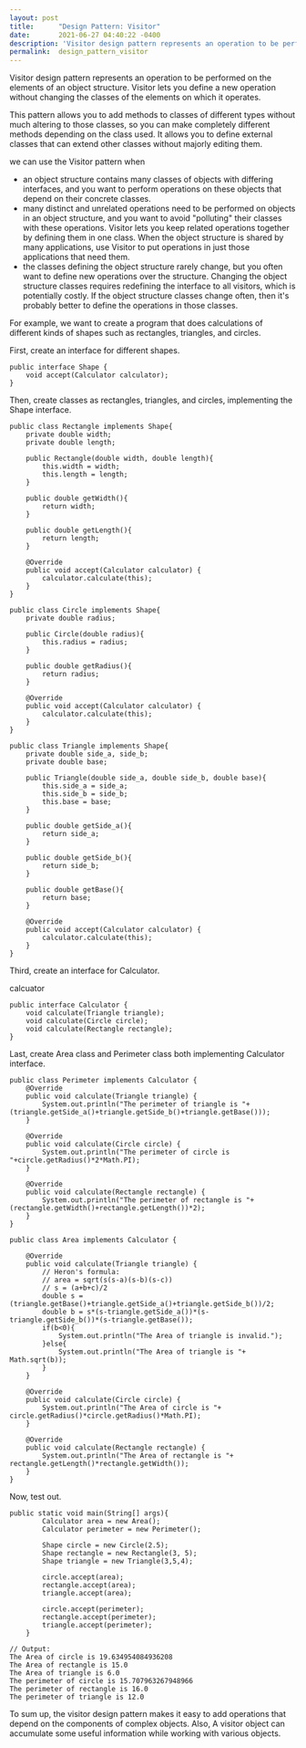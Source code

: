 ```yaml
---
layout: post
title:      "Design Pattern: Visitor"
date:       2021-06-27 04:40:22 -0400
description: 'Visitor design pattern represents an operation to be performed on the elements of an object structure. Visitor lets you define a new operation...'
permalink:  design_pattern_visitor
---
```


Visitor design pattern represents an operation to be performed on the elements of an object structure. Visitor lets you define a new operation without changing the classes of the elements on which it operates.

This pattern allows you to add methods to classes of different types without much altering to those classes, so you can make completely different methods depending on the class used. It allows you to define external classes that can extend other classes without majorly editing them.

we can use the Visitor pattern when

* an object structure contains many classes of objects with differing interfaces, and you want to perform operations on these objects that depend on their concrete classes.
* many distinct and unrelated operations need to be performed on objects in an object structure, and you want to avoid "polluting" their classes with these operations. Visitor lets you keep related operations together by defining them in one class. When the object structure is shared by many applications, use Visitor to put operations in just those applications that need them.
* the classes defining the object structure rarely change, but you often want to define new operations over the structure. Changing the object structure classes requires redefining the interface to all visitors, which is potentially costly. If the object structure classes change often, then it's probably better to define the operations in those classes.

For example, we want to create a program that does calculations of different kinds of shapes such as rectangles, triangles, and circles.

First, create an interface for different shapes.

```
public interface Shape {
    void accept(Calculator calculator);
}
```

Then, create classes as rectangles, triangles, and circles, implementing the Shape interface.

```
public class Rectangle implements Shape{
    private double width;
    private double length;

    public Rectangle(double width, double length){
        this.width = width;
        this.length = length;
    }

    public double getWidth(){
        return width;
    }

    public double getLength(){
        return length;
    }

    @Override
    public void accept(Calculator calculator) {
        calculator.calculate(this);
    }
}
```

```
public class Circle implements Shape{
    private double radius;

    public Circle(double radius){
        this.radius = radius;
    }

    public double getRadius(){
        return radius;
    }

    @Override
    public void accept(Calculator calculator) {
        calculator.calculate(this);
    }
}
```

```
public class Triangle implements Shape{
    private double side_a, side_b;
    private double base;

    public Triangle(double side_a, double side_b, double base){
        this.side_a = side_a;
        this.side_b = side_b;
        this.base = base;
    }

    public double getSide_a(){
        return side_a;
    }

    public double getSide_b(){
        return side_b;
    }

    public double getBase(){
        return base;
    }

    @Override
    public void accept(Calculator calculator) {
        calculator.calculate(this);
    }
}
```

Third, create an interface for Calculator.

calcuator
```
public interface Calculator {
    void calculate(Triangle triangle);
    void calculate(Circle circle);
    void calculate(Rectangle rectangle);
}
```

Last, create Area class and Perimeter class both implementing Calculator interface.

```
public class Perimeter implements Calculator {
    @Override
    public void calculate(Triangle triangle) {
        System.out.println("The perimeter of triangle is "+(triangle.getSide_a()+triangle.getSide_b()+triangle.getBase()));
    }

    @Override
    public void calculate(Circle circle) {
        System.out.println("The perimeter of circle is "+circle.getRadius()*2*Math.PI);
    }

    @Override
    public void calculate(Rectangle rectangle) {
        System.out.println("The perimeter of rectangle is "+ (rectangle.getWidth()+rectangle.getLength())*2);
    }
}
```

```
public class Area implements Calculator {

    @Override
    public void calculate(Triangle triangle) {
        // Heron's formula:
        // area = sqrt(s(s-a)(s-b)(s-c))
        // s = (a+b+c)/2
        double s = (triangle.getBase()+triangle.getSide_a()+triangle.getSide_b())/2;
        double b = s*(s-triangle.getSide_a())*(s-triangle.getSide_b())*(s-triangle.getBase());
        if(b<0){
            System.out.println("The Area of triangle is invalid.");
        }else{
            System.out.println("The Area of triangle is "+ Math.sqrt(b));
        }
    }

    @Override
    public void calculate(Circle circle) {
        System.out.println("The Area of circle is "+ circle.getRadius()*circle.getRadius()*Math.PI);
    }

    @Override
    public void calculate(Rectangle rectangle) {
        System.out.println("The Area of rectangle is "+ rectangle.getLength()*rectangle.getWidth());
    }
}
```

Now, test out.

```
public static void main(String[] args){
        Calculator area = new Area();
        Calculator perimeter = new Perimeter();

        Shape circle = new Circle(2.5);
        Shape rectangle = new Rectangle(3, 5);
        Shape triangle = new Triangle(3,5,4);

        circle.accept(area);
        rectangle.accept(area);
        triangle.accept(area);

        circle.accept(perimeter);
        rectangle.accept(perimeter);
        triangle.accept(perimeter);
    }
```

```
// Output:
The Area of circle is 19.634954084936208
The Area of rectangle is 15.0
The Area of triangle is 6.0
The perimeter of circle is 15.707963267948966
The perimeter of rectangle is 16.0
The perimeter of triangle is 12.0
```

To sum up, the visitor design pattern makes it easy to add operations that depend on the components of complex objects. Also, A visitor object can accumulate some useful information while working with various objects. 